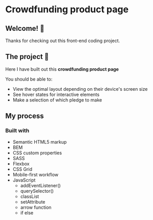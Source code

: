 # Crowdfunding product page

## Welcome! 👋

Thanks for checking out this front-end coding project.

## The project 🚀

Here I have built out this **crowdfunding product page**

You should be able to:

- View the optimal layout depending on their device's screen size
- See hover states for interactive elements
- Make a selection of which pledge to make

## My process

### Built with

- Semantic HTML5 markup
- BEM
- CSS custom properties
- SASS
- Flexbox
- CSS Grid
- Mobile-first workflow
- JavaScript
  - addEventListener()
  - querySelector()
  - classList
  - setAttribute
  - arrow function
  - if else